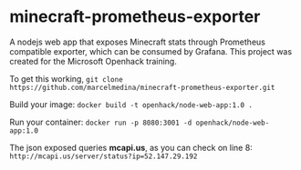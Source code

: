 # minecraft-prometheus-exporter
A nodejs web app that exposes Minecraft stats through Prometheus compatible exporter, which can be consumed by Grafana.
This project was created for the Microsoft Openhack training.

To get this working, `git clone https://github.com/marcelmedina/minecraft-prometheus-exporter.git`

Build your image:
`docker build -t openhack/node-web-app:1.0 .`

Run your container:
`docker run -p 8080:3001 -d openhack/node-web-app:1.0`

The json exposed queries **mcapi.us**, as you can check on line 8:
`http://mcapi.us/server/status?ip=52.147.29.192`
